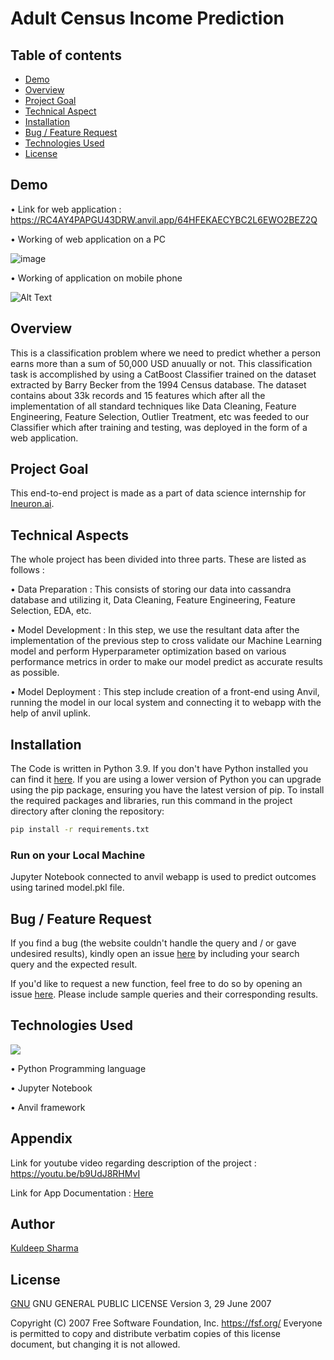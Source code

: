 
# Adult Census Income Prediction

## Table of contents
  * [Demo](#demo)
  * [Overview](#overview)
  * [Project Goal](#project-goal)
  * [Technical Aspect](#technical-aspects)
  * [Installation](#installation)
  * [Bug / Feature Request](#bug-/-feature-request)
  * [Technologies Used](#technologies-used)
  * [License](#license)

## Demo

• Link for web application : https://RC4AY4PAPGU43DRW.anvil.app/64HFEKAECYBC2L6EWO2BEZ2Q

• Working of web application on a PC

![image](https://drive.google.com/uc?export=view&id=1U-FilTN57By-6lA3TTEFZ2-JUfK5sILH)

• Working of application on mobile phone

![Alt Text](https://drive.google.com/uc?export=view&id=1TyHE6cXdYE8tPb74qwqUxbz7sXwa5b8b)

## Overview

This is a classification problem where we need to predict whether a person earns more than a sum of 50,000 USD anuually or not. This classification task is accomplished by using a CatBoost Classifier trained on the dataset extracted by Barry Becker from the 1994 Census database. The dataset contains about 33k records and 15 features which after all the implementation of all standard techniques like Data Cleaning, Feature Engineering, Feature Selection, Outlier Treatment, etc was feeded to our Classifier which after training and testing, was deployed in the form of a web application.

## Project Goal

This end-to-end project is made as a part of data science internship for [Ineuron.ai](https://ineuron.ai/).

## Technical Aspects

The whole project has been divided into three parts. These are listed as follows :

• Data Preparation : This consists of storing our data into cassandra database and utilizing it, Data Cleaning, Feature Engineering, Feature Selection, EDA, etc.

• Model Development : In this step, we use the resultant data after the implementation of the previous step to cross validate our Machine Learning model and perform Hyperparameter optimization based on various performance metrics in order to make our model predict as accurate results as possible.

• Model Deployment : This step include creation of a front-end using Anvil, running the model in our local system and connecting it to webapp with the help of anvil uplink.

## Installation

The Code is written in Python 3.9. If you don't have Python installed you can find it [here](https://www.python.org/downloads/). If you are using a lower version of Python you can upgrade using the pip package, ensuring you have the latest version of pip. To install the required packages and libraries, run this command in the project directory after cloning the repository:
```bash
pip install -r requirements.txt
```

### Run on your Local Machine

Jupyter Notebook connected to anvil webapp is used to predict outcomes using tarined model.pkl file.

## Bug / Feature Request
If you find a bug (the website couldn't handle the query and / or gave undesired results), kindly open an issue [here](https://github.com/kldpsh7/income-prediction/issues/new) by including your search query and the expected result.

If you'd like to request a new function, feel free to do so by opening an issue [here](https://github.com/kldpsh7/income-prediction/requests/new). Please include sample queries and their corresponding results.

## Technologies Used

![](https://forthebadge.com/images/badges/made-with-python.svg)

• Python Programming language

• Jupyter Notebook

• Anvil framework

## Appendix

Link for youtube video regarding description of the project : https://youtu.be/b9UdJ8RHMvI

Link for App Documentation : [Here](https://github.com/Kldpsh7/income-prediction/tree/main/docs)

## Author

[Kuldeep Sharma](https://github.com/kldpsh7)
## License

[GNU](https://choosealicense.com/licenses/gnu/)
GNU GENERAL PUBLIC LICENSE
                       Version 3, 29 June 2007

 Copyright (C) 2007 Free Software Foundation, Inc. <https://fsf.org/>
 Everyone is permitted to copy and distribute verbatim copies
 of this license document, but changing it is not allowed.
